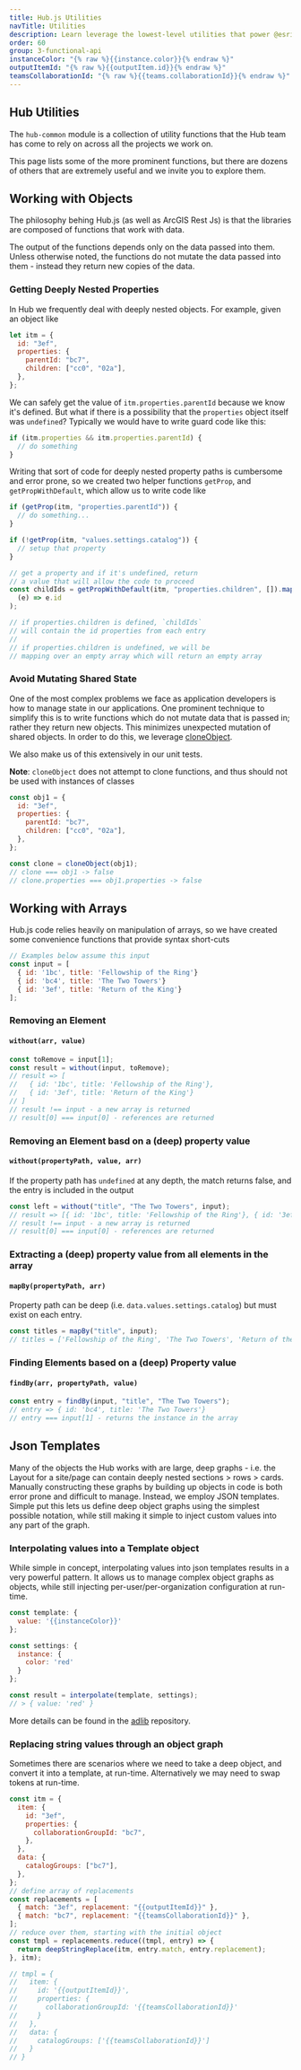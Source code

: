 ```yaml
---
title: Hub.js Utilities
navTitle: Utilities
description: Learn leverage the lowest-level utilities that power @esri/hub.js.
order: 60
group: 3-functional-api
instanceColor: "{% raw %}{{instance.color}}{% endraw %}"
outputItemId: "{% raw %}{{outputItem.id}}{% endraw %}"
teamsCollaborationId: "{% raw %}{{teams.collaborationId}}{% endraw %}"
---
```


## Hub Utilities

The `hub-common` module is a collection of utility functions that the Hub team has come to rely on across all the projects we work on.

This page lists some of the more prominent functions, but there are dozens of others that are extremely useful and we invite you to explore them.

## Working with Objects

The philosophy behing Hub.js (as well as ArcGIS Rest Js) is that the libraries are composed of functions that work with data.

The output of the functions depends only on the data passed into them. Unless otherwise noted, the functions do not mutate the data passed into them - instead they return new copies of the data.

### Getting Deeply Nested Properties

In Hub we frequently deal with deeply nested objects. For example, given an object like

```js
let itm = {
  id: "3ef",
  properties: {
    parentId: "bc7",
    children: ["cc0", "02a"],
  },
};
```

We can safely get the value of `itm.properties.parentId` because we know it's defined. But what if there is a possibility that the `properties` object itself was `undefined`? Typically we would have to write guard code like this:

```js
if (itm.properties && itm.properties.parentId) {
  // do something
}
```

Writing that sort of code for deeply nested property paths is cumbersome and error prone, so we created two helper functions `getProp`, and `getPropWithDefault`, which allow us to write code like

```js
if (getProp(itm, "properties.parentId")) {
  // do something...
}

if (!getProp(itm, "values.settings.catalog")) {
  // setup that property
}

// get a property and if it's undefined, return
// a value that will allow the code to proceed
const childIds = getPropWithDefault(itm, "properties.children", []).map(
  (e) => e.id
);

// if properties.children is defined, `childIds`
// will contain the id properties from each entry
//
// if properties.children is undefined, we will be
// mapping over an empty array which will return an empty array
```

### Avoid Mutating Shared State

One of the most complex problems we face as application developers is how to manage state in our applications. One prominent technique to simplify this is to write functions which do not mutate data that is passed in; rather they return new objects. This minimizes unexpected mutation of shared objects. In order to do this, we leverage [cloneObject](https://esri.github.io/hub.js/api/common/cloneObject/).

We also make us of this extensively in our unit tests.

**Note**: `cloneObject` does not attempt to clone functions, and thus should not be used with instances of classes

```js
const obj1 = {
  id: "3ef",
  properties: {
    parentId: "bc7",
    children: ["cc0", "02a"],
  },
};

const clone = cloneObject(obj1);
// clone === obj1 -> false
// clone.properties === obj1.properties -> false
```

## Working with Arrays

Hub.js code relies heavily on manipulation of arrays, so we have created some convenience functions that provide syntax short-cuts

```js
// Examples below assume this input
const input = [
  { id: '1bc', title: 'Fellowship of the Ring'}
  { id: 'bc4', title: 'The Two Towers'}
  { id: '3ef', title: 'Return of the King'}
];
```

### Removing an Element

#### `without(arr, value)`

```js
const toRemove = input[1];
const result = without(input, toRemove);
// result => [
//   { id: '1bc', title: 'Fellowship of the Ring'},
//   { id: '3ef', title: 'Return of the King'}
// ]
// result !== input - a new array is returned
// result[0] === input[0] - references are returned
```

### Removing an Element basd on a (deep) property value

#### `without(propertyPath, value, arr)`

If the property path has `undefined` at any depth, the match returns false, and the entry is included in the output

```js
const left = without("title", "The Two Towers", input);
// result => [{ id: '1bc', title: 'Fellowship of the Ring'}, { id: '3ef', title: 'Return of the King'} ]
// result !== input - a new array is returned
// result[0] === input[0] - references are returned
```

### Extracting a (deep) property value from all elements in the array

#### `mapBy(propertyPath, arr)`

Property path can be deep (i.e. `data.values.settings.catalog`) but must exist on each entry.

```js
const titles = mapBy("title", input);
// titles = ['Fellowship of the Ring', 'The Two Towers', 'Return of the King']
```

### Finding Elements based on a (deep) Property value

#### `findBy(arr, propertyPath, value)`

```js
const entry = findBy(input, "title", "The Two Towers");
// entry => { id: 'bc4', title: 'The Two Towers'}
// entry === input[1] - returns the instance in the array
```

## Json Templates

Many of the objects the Hub works with are large, deep graphs - i.e. the Layout for a site/page can contain deeply nested sections > rows > cards. Manually constructing these graphs by building up objects in code is both error prone and difficult to manage. Instead, we employ JSON templates. Simple put this lets us define deep object graphs using the simplest possible notation, while still making it simple to inject custom values into any part of the graph.

### Interpolating values into a Template object

While simple in concept, interpolating values into json templates results in a very powerful pattern. It allows us to manage complex object graphs as objects, while still injecting per-user/per-organization configuration at run-time.

```js
const template: {
  value: '{{instanceColor}}'
};

const settings: {
  instance: {
    color: 'red'
  }
};

const result = interpolate(template, settings);
// > { value: 'red' }
```

More details can be found in the [adlib](https://github.com/Esri/adlib) repository.

### Replacing string values through an object graph

Sometimes there are scenarios where we need to take a deep object, and convert it into a template, at run-time. Alternatively we may need to swap tokens at run-time.

```js
const itm = {
  item: {
    id: "3ef",
    properties: {
      collaborationGroupId: "bc7",
    },
  },
  data: {
    catalogGroups: ["bc7"],
  },
};
// define array of replacements
const replacements = [
  { match: "3ef", replacement: "{{outputItemId}}" },
  { match: "bc7", replacement: "{{teamsCollaborationId}}" },
];
// reduce over them, starting with the initial object
const tmpl = replacements.reduce((tmpl, entry) => {
  return deepStringReplace(itm, entry.match, entry.replacement);
}, itm);

// tmpl = {
//   item: {
//     id: '{{outputItemId}}',
//     properties: {
//       collaborationGroupId: '{{teamsCollaborationId}}'
//     }
//   },
//   data: {
//     catalogGroups: ['{{teamsCollaborationId}}']
//   }
// }
```

